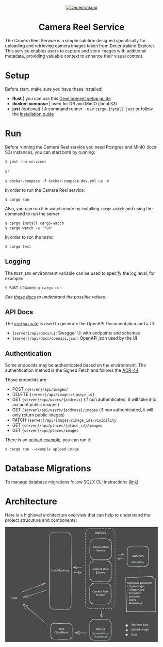 <p align="center">
  <a href="https://decentraland.org">
    <img alt="Decentraland" src="https://decentraland.org/images/logo.png" width="60" />
  </a>
</p>
<h1 align="center">
  Camera Reel Service
</h1>

The Camera Reel Service is a simple solution designed specifically for uploading and retrieving camera images taken from Decentraland Explorer. This service enables users to capture and store images with additional metadata, providing valuable context to enhance their visual content.

# Setup

Before start, make sure you have these installed:

- **Rust** | you can use this [Development setup guide](https://www.notion.so/decentraland/Development-Setup-3ea6715744944d1cbab0bf569f329f06)
- **docker-compose** | used for DB and MinIO (local S3)
- **just** (optional) | A command runner - use `cargo install just` or follow the [Installation guide](https://github.com/casey/just#installation)

# Run

Before running the Camera Reel service you need Postgres and MinIO (local S3) instances, you can start both by running:

```console
$ just run-services

or

$ docker-compose -f docker-compose.dev.yml up -d
```

In order to run the Camera Reel service:

```console
$ cargo run
```

Also, you can run it in watch mode by installing `cargo-watch` and using the command to run the server:

```console
$ cargo install cargo-watch
$ cargo watch -x 'run'
```

In order to run the tests:

```console
$ cargo test
```

## Logging

The `RUST_LOG` environment variable can be used to specify the log level, for example:

```console
$ RUST_LOG=debug cargo run
```

_See [these docs](https://docs.rs/env_logger/latest/env_logger/) to understand the possible values._

## API Docs

The [`utoipa` crate](https://github.com/juhaku/utoipa) is used to generate the OpenAPI Documentation and a UI.

- `{server}/api/docs/ui`: Swagger UI with endpoints and schemas
- `{server}/api/docs/openapi.json`: OpenAPI json used by the UI

## Authentication

Some endpoints may be authenticated based on the environment. The authentication method is the Signed Fetch and follows the [ADR-44](https://adr.decentraland.org/adr/ADR-44).

Those endpoints are:

- POST `{server}/api/images/`
- DELETE `{server}/api/images/{image_id}`
- GET `{server}/api/users/{address}` (if non authenticated, it will take into account public images)
- GET `{server}/api/users/{address}/images` (if non authenticated, it will only return public images)
- PATCH `{server}/api/images/{image_id}/visibility`
- GET `{server}/api/places/{place_id}/images`
- GET `{server}/api/places/images`

There is an [upload example](examples/upload-image.rs), you can run it:

```console
$ cargo run --example upload-image
```

# Database Migrations

To manage database migrations follow SQLX CLI instructions ([link](https://github.com/launchbadge/sqlx/blob/main/sqlx-cli/README.md))

# Architecture

Here is a highlevel architecture overview that can help to understand the project strucuture and components:

![Camera Reel service architecture](docs/architecture.svg)

